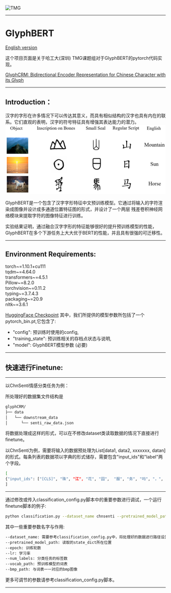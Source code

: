 ![TMG](https://user-images.githubusercontent.com/30381613/187105030-f364140d-d827-4378-b34d-aea9454993d4.png)

***  

# GlyphBERT
[English version](https://github.com/HITsz-TMG/GlyphBERT/blob/master/readme_en.md)  

这个项目页面是关于哈工大(深圳) TMG课题组对于GlyphBERT的pytorch代码实现。

[GlyphCRM: Bidirectional Encoder Representation for Chinese Character with its Glyph](https://arxiv.org/pdf/2107.00395.pdf)



***

## Introduction：  


汉字的字形在许多情况下可以传达其意义，而具有相似结构的汉字也具有内在的联系。它们直观的表明，汉字的符号特征具有增强其表达能力的潜力。
![img.png](img.png)  

GlyphBERT是一个包含了汉字字形特征中文预训练模型。它通过将输入的字符渲染成图像并设计成多通道位置特征图的形式，并设计了一个两层
残差卷积神经网络模块来提取字符的图像特征进行训练。  

实验结果证明，通过融合汉字字形的特征能够很好的提升预训练模型的性能，GlyphBERT在多个下游任务上大大优于BERT的性能，并且具有很强的可迁移性。

***


## Environment Requirements:  
torch~=1.10.1+cu111  
tqdm~=4.64.0  
transformers~=4.5.1  
Pillow~=8.2.0  
torchvision~=0.11.2  
typing~=3.7.4.3  
packaging~=20.9  
nltk~=3.6.1  

[HuggingFace Checkpoint](https://huggingface.co/HIT-TMG/GlyphCRM)
其中，我们所提供的模型参数所包括了一个pytorch_bin.pt,它包含了:  
+ "config": 预训练时使用的config,  
+ "training_state": 预训练相关的存档点状态与说明,  
+ "model": GlyphBERT模型参数 (必要)
***  

## 快速进行Finetune: 

***

以ChnSenti情感分类任务为例：  

所处理好的数据集文件结构是
```bash
glyphCRM/
├── data
│   └── downstream_data
│      └── senti_raw_data.json
```

将数据处理成这样的形式，可以在不修改dataset类读取数据的情况下直接进行finetune。  

以ChnSenti为例，需要将输入的数据预处理为List[data1, data2, xxxxxxx, datan]的形式。每条列表的数据项以字典的形式储存，需要包含"input_ids"和"label"两个字段。
```bash
[  
{"input_ids": ["[CLS]", "珠", "江", "花", "园",  "服", "务", "吗", "，", "一", "般", "[SEP]"], "label": 1},   
]  
```
***  

通过修改或传入classification_config.py脚本中的重要参数进行调试，一个运行finetune脚本的例子:  
```bash
python classification.py --dataset_name chnsenti --pretrained_model_path ./pretrained_model/save/pytorch_model.pt --epoch 10 --lr 3e-5 --num_labels 2 --vocab_path ./data/vocab.txt --bmp_path ./data/bmp48/  
```
其中一些重要参数名字与作用:  
```bash
--dataset_name: 需要参考classification_config.py中，将处理好的数据进行路径设置，将预处理好的数据放在指定的位置，并以dataset_name来代指它。  
--pretrained_model_path: 读取的state_dict所在位置  
--epoch: 训练轮数
--lr: 学习率
--num_labels: 分类任务的标签数
--vocab_path: 预训练模型的词表
--bmp_path: 与词表一一对应的bmp图像
```
更多可调节的参数请参考classification_config.py脚本。

***

